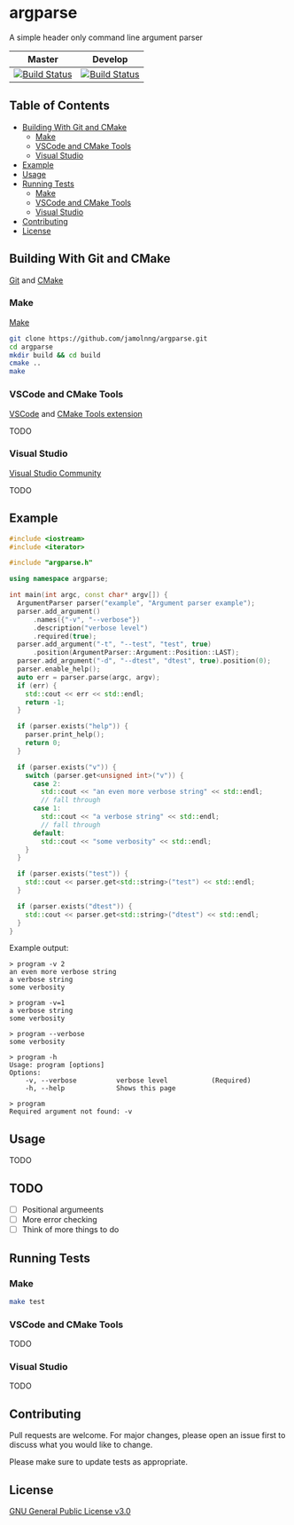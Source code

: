 # argparse
A simple header only command line argument parser

|Master|Develop|
|:-:|:-:|
|[![Build Status](https://travis-ci.com/jamolnng/argparse.svg?branch=master)](https://travis-ci.com/jamolnng/argparse)|[![Build Status](https://travis-ci.com/jamolnng/argparse.svg?branch=develop)](https://travis-ci.com/jamolnng/argparse)|

## Table of Contents
- [Building With Git and CMake](#Building-With-Git-and-CMake)
    * [Make](#build-make)
    * [VSCode and CMake Tools](#build-vscode)
    * [Visual Studio](#build-vsc)
- [Example](#Example)
- [Usage](#Usage)
- [Running Tests](#Running-Tests)
    * [Make](#test-make)
    * [VSCode and CMake Tools](#test-vscode)
    * [Visual Studio](#test-vsc)
- [Contributing](#Contributing)
- [License](#License)

## Building With Git and CMake
[Git](https://git-scm.com) and [CMake](https://cmake.org/)
### <a name="build-make"></a>Make
[Make](https://www.gnu.org/software/make/)
```bash
git clone https://github.com/jamolnng/argparse.git
cd argparse
mkdir build && cd build
cmake ..
make
```
### <a name="build-vscode"></a>VSCode and CMake Tools
[VSCode](https://code.visualstudio.com/) and [CMake Tools extension](https://marketplace.visualstudio.com/items?itemName=ms-vscode.cmake-tools)

TODO
### <a name="build-vsc"></a>Visual Studio
[Visual Studio Community](https://visualstudio.microsoft.com/vs/community/)

TODO
## Example
```cpp
#include <iostream>
#include <iterator>

#include "argparse.h"

using namespace argparse;

int main(int argc, const char* argv[]) {
  ArgumentParser parser("example", "Argument parser example");
  parser.add_argument()
      .names({"-v", "--verbose"})
      .description("verbose level")
      .required(true);
  parser.add_argument("-t", "--test", "test", true)
      .position(ArgumentParser::Argument::Position::LAST);
  parser.add_argument("-d", "--dtest", "dtest", true).position(0);
  parser.enable_help();
  auto err = parser.parse(argc, argv);
  if (err) {
    std::cout << err << std::endl;
    return -1;
  }

  if (parser.exists("help")) {
    parser.print_help();
    return 0;
  }

  if (parser.exists("v")) {
    switch (parser.get<unsigned int>("v")) {
      case 2:
        std::cout << "an even more verbose string" << std::endl;
        // fall through
      case 1:
        std::cout << "a verbose string" << std::endl;
        // fall through
      default:
        std::cout << "some verbosity" << std::endl;
    }
  }

  if (parser.exists("test")) {
    std::cout << parser.get<std::string>("test") << std::endl;
  }

  if (parser.exists("dtest")) {
    std::cout << parser.get<std::string>("dtest") << std::endl;
  }
}
```
Example output:
```
> program -v 2
an even more verbose string
a verbose string
some verbosity

> program -v=1
a verbose string
some verbosity

> program --verbose
some verbosity

> program -h
Usage: program [options] 
Options:
    -v, --verbose          verbose level           (Required)
    -h, --help             Shows this page        

> program
Required argument not found: -v
```
## Usage
TODO
## TODO
- [ ] Positional argumeents
- [ ] More error checking
- [ ] Think of more things to do
## Running Tests
### <a name="test-make"></a>Make
```bash
make test
```
###
### <a name="test-vscode"></a>VSCode and CMake Tools
TODO
### <a name="test-vsc"></a>Visual Studio
TODO

## Contributing
Pull requests are welcome. For major changes, please open an issue first to discuss what you would like to change.

Please make sure to update tests as appropriate.

## License
[GNU General Public License v3.0](https://github.com/jamolnng/argparse/blob/master/LICENSE)
